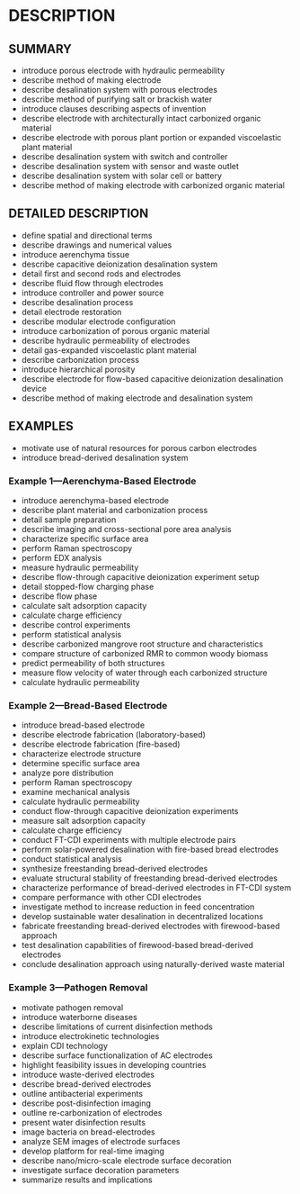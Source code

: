 # DESCRIPTION

## SUMMARY

- introduce porous electrode with hydraulic permeability
- describe method of making electrode
- describe desalination system with porous electrodes
- describe method of purifying salt or brackish water
- introduce clauses describing aspects of invention
- describe electrode with architecturally intact carbonized organic material
- describe electrode with porous plant portion or expanded viscoelastic plant material
- describe desalination system with switch and controller
- describe desalination system with sensor and waste outlet
- describe desalination system with solar cell or battery
- describe method of making electrode with carbonized organic material

## DETAILED DESCRIPTION

- define spatial and directional terms
- describe drawings and numerical values
- introduce aerenchyma tissue
- describe capacitive deionization desalination system
- detail first and second rods and electrodes
- describe fluid flow through electrodes
- introduce controller and power source
- describe desalination process
- detail electrode restoration
- describe modular electrode configuration
- introduce carbonization of porous organic material
- describe hydraulic permeability of electrodes
- detail gas-expanded viscoelastic plant material
- describe carbonization process
- introduce hierarchical porosity
- describe electrode for flow-based capacitive deionization desalination device
- describe method of making electrode and desalination system

## EXAMPLES

- motivate use of natural resources for porous carbon electrodes
- introduce bread-derived desalination system

### Example 1—Aerenchyma-Based Electrode

- introduce aerenchyma-based electrode
- describe plant material and carbonization process
- detail sample preparation
- describe imaging and cross-sectional pore area analysis
- characterize specific surface area
- perform Raman spectroscopy
- perform EDX analysis
- measure hydraulic permeability
- describe flow-through capacitive deionization experiment setup
- detail stopped-flow charging phase
- describe flow phase
- calculate salt adsorption capacity
- calculate charge efficiency
- describe control experiments
- perform statistical analysis
- describe carbonized mangrove root structure and characteristics
- compare structure of carbonized RMR to common woody biomass
- predict permeability of both structures
- measure flow velocity of water through each carbonized structure
- calculate hydraulic permeability

### Example 2—Bread-Based Electrode

- introduce bread-based electrode
- describe electrode fabrication (laboratory-based)
- describe electrode fabrication (fire-based)
- characterize electrode structure
- determine specific surface area
- analyze pore distribution
- perform Raman spectroscopy
- examine mechanical analysis
- calculate hydraulic permeability
- conduct flow-through capacitive deionization experiments
- measure salt adsorption capacity
- calculate charge efficiency
- conduct FT-CDI experiments with multiple electrode pairs
- perform solar-powered desalination with fire-based bread electrodes
- conduct statistical analysis
- synthesize freestanding bread-derived electrodes
- evaluate structural stability of freestanding bread-derived electrodes
- characterize performance of bread-derived electrodes in FT-CDI system
- compare performance with other CDI electrodes
- investigate method to increase reduction in feed concentration
- develop sustainable water desalination in decentralized locations
- fabricate freestanding bread-derived electrodes with firewood-based approach
- test desalination capabilities of firewood-based bread-derived electrodes
- conclude desalination approach using naturally-derived waste material

### Example 3—Pathogen Removal

- motivate pathogen removal
- introduce waterborne diseases
- describe limitations of current disinfection methods
- introduce electrokinetic technologies
- explain CDI technology
- describe surface functionalization of AC electrodes
- highlight feasibility issues in developing countries
- introduce waste-derived electrodes
- describe bread-derived electrodes
- outline antibacterial experiments
- describe post-disinfection imaging
- outline re-carbonization of electrodes
- present water disinfection results
- image bacteria on bread-electrodes
- analyze SEM images of electrode surfaces
- develop platform for real-time imaging
- describe nano/micro-scale electrode surface decoration
- investigate surface decoration parameters
- summarize results and implications

